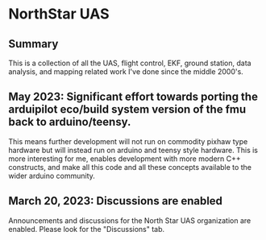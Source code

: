 # NorthStar UAS

## Summary

This is a collection of all the UAS, flight control, EKF, ground station, data analysis, and mapping related work I've done since the middle 2000's.

## May 2023: Significant effort towards porting the arduipilot eco/build system version of the fmu back to arduino/teensy.

This means further development will not run on commodity pixhaw type hardware but will instead run on arduino and teensy style hardware.  This is more
interesting for me, enables development with more modern C++ constructs, and make all this code and all these concepts available to the wider arduino community.

## March 20, 2023: Discussions are enabled

Announcements and discussions for the North Star UAS organization are enabled.
Please look for the "Discussions" tab.
